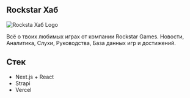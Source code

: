## Rockstar Хаб

![Rocksta Хаб Logo](https://data.rockstarhub.ru/uploads/rhub_logo_8790a27a0b.png)

Всё о твоих любимых играх от компании Rockstar Games. Новости, Аналитика, Слухи, Руководства, База данных игр и достижений.

## Стек

- Next.js + React
- Strapi
- Vercel